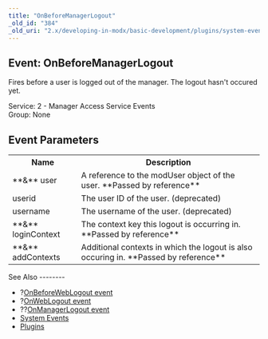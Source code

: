 ```yaml
---
title: "OnBeforeManagerLogout"
_old_id: "384"
_old_uri: "2.x/developing-in-modx/basic-development/plugins/system-events/onbeforemanagerlogout"
---
```


Event: OnBeforeManagerLogout
----------------------------

Fires before a user is logged out of the manager. The logout hasn't occured yet.

Service: 2 - Manager Access Service Events   
Group: None

Event Parameters
----------------

<table><tbody><tr><th>Name</th><th>Description</th></tr><tr><td>**&** user</td><td>A reference to the modUser object of the user. **Passed by reference**</td></tr><tr><td>userid</td><td>The user ID of the user. (deprecated)</td></tr><tr><td>username</td><td>The username of the user. (deprecated)</td></tr><tr><td>**&** loginContext</td><td>The context key this logout is occurring in. **Passed by reference**</td></tr><tr><td>**&** addContexts</td><td>Additional contexts in which the logout is also occuring in. **Passed by reference**</td></tr></tbody></table>See Also
--------

- ?[OnBeforeWebLogout event](/revolution/2.x/developing-in-modx/basic-development/plugins/system-events/onbeforeweblogout "OnBeforeWebLogout")
- ?[OnWebLogout event](/revolution/2.x/developing-in-modx/basic-development/plugins/system-events/onweblogout "OnWebLogout")
- ??[OnManagerLogout event](/revolution/2.x/developing-in-modx/basic-development/plugins/system-events/onmanagerlogout "OnManagerLogout")
- [System Events](/revolution/2.x/developing-in-modx/basic-development/plugins/system-events "System Events")
- [Plugins](/revolution/2.x/developing-in-modx/basic-development/plugins "Plugins")